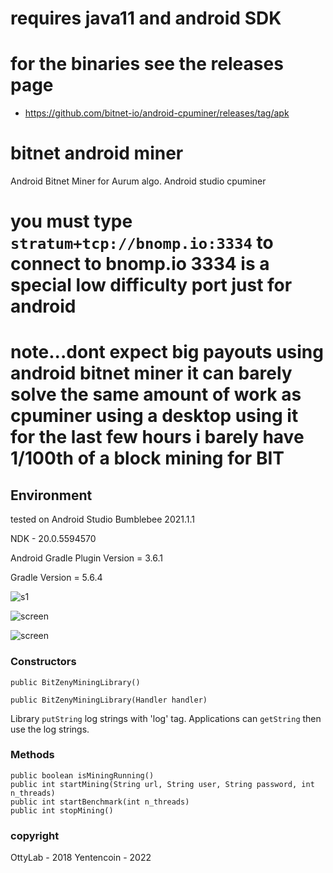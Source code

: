 
# requires java11 and android SDK

# for the binaries see the releases page
* https://github.com/bitnet-io/android-cpuminer/releases/tag/apk


# bitnet android miner

Android Bitnet Miner for Aurum algo. Android studio cpuminer

# you must type  ```stratum+tcp://bnomp.io:3334``` to connect to bnomp.io 3334 is a special low difficulty port just for android

# note...dont expect big payouts using android bitnet miner it can barely solve the same amount of work as cpuminer using a desktop using it for the last few hours i barely have 1/100th of a block mining for BIT

## Environment

tested on Android Studio Bumblebee 2021.1.1

NDK - 20.0.5594570

Android Gradle Plugin Version = 3.6.1

Gradle Version = 5.6.4


![s1](https://github.com/bitnet-io/android-cpuminer/releases/download/apk/Screenshot_20240101-023103-069.png)



![screen](img/01.png)

![screen](img/02.png)


### Constructors


```
public BitZenyMiningLibrary()
```
```
public BitZenyMiningLibrary(Handler handler)
```

Library `putString` log strings with 'log' tag. Applications can `getString` then use the log strings.


### Methods

```
public boolean isMiningRunning()
public int startMining(String url, String user, String password, int n_threads)
public int startBenchmark(int n_threads)
public int stopMining()
```

### copyright
OttyLab - 2018
Yentencoin - 2022
